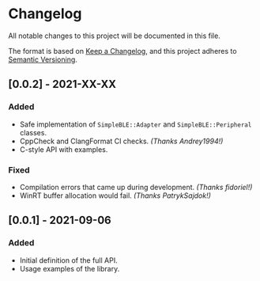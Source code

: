 # Changelog
All notable changes to this project will be documented in this file.

The format is based on [Keep a Changelog](https://keepachangelog.com/en/1.0.0/),
and this project adheres to [Semantic Versioning](https://semver.org/spec/v2.0.0.html).

## [0.0.2] - 2021-XX-XX

### Added
- Safe implementation of `SimpleBLE::Adapter` and `SimpleBLE::Peripheral` classes.
- CppCheck and ClangFormat CI checks. _(Thanks Andrey1994!)_
- C-style API with examples.

### Fixed
- Compilation errors that came up during development. _(Thanks fidoriel!)_
- WinRT buffer allocation would fail. _(Thanks PatrykSajdok!)_

## [0.0.1] - 2021-09-06

### Added
- Initial definition of the full API.
- Usage examples of the library.
